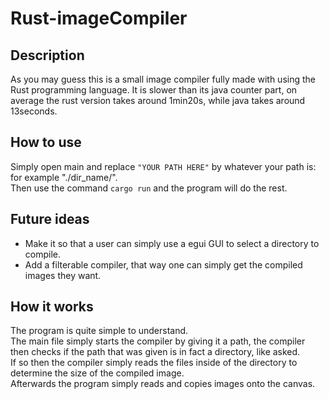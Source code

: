 # Rust-imageCompiler

## Description

As you may guess this is a small image compiler fully made with using the Rust programming language. 
It is slower than its java counter part, on average the rust version takes around 1min20s, while java takes around 13seconds.

## How to use

Simply open main and replace `"YOUR PATH HERE"` by whatever your path is: for example "./dir_name/".<br/>
Then use the command `cargo run` and the program will do the rest.

## Future ideas

- Make it so that a user can simply use a egui GUI to select a directory to compile.
- Add a filterable compiler, that way one can simply get the compiled images they want.

## How it works

The program is quite simple to understand.<br/>
The main file simply starts the compiler by giving it a path, the compiler then checks if the path that was given is in fact a directory, 
like asked.<br/>
If so then the compiler simply reads the files inside of the directory to determine the size of the compiled image.<br/>
Afterwards the program simply reads and copies images onto the canvas.
